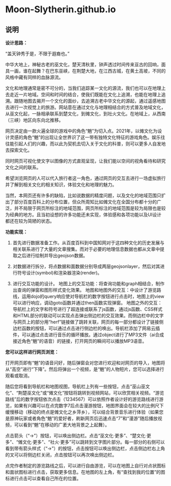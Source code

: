 # Moon-Slytherin.github.io

## 说明

**设计思路：**

“盖天钟秀于是，不限于遐裔也。”

中华大地上，神秘古老的巫文化，楚天清秋里，钟声透过时间传来亘古的回响，面具一画，谁在起舞？在巴东巫峡，在荆楚大地，在江西古城，在黄土高坡，不同的风格中藏有同样的血脉源流。

文化和地理通常是密不可分的，当我们追踪某一文化的源流，我们也可以在地理上去走近一片地域。空间和时间的结合，使我们既能在文化上追溯，也能在地理上追溯。跟随地图去揭开一个文化的面纱，去追溯古老中华文化的源起，通过遥感地图去进行一次视觉上的旅游。网站意在通过文化与地理相结合的方式普及地域文化，从巫文化起，一脉相承联系到楚文化，到傩文化，到社火文化。在地域上，从西南（三峡）地区向东向北推移。

网页决定由一款火遍全球的游戏中的角色“魈”为切入点。2021年，以傩文化为设计灵感的角色“魈”的出现让全世界识了这一带有独特文化特征的游戏角色。娱乐往往能引起人们的兴趣，而以此为契机去切入关于文化的科普，则可以更多人自发地去探索文化。

同时网页可视化使文字以图像的方式直观呈现，让我们能以空间的视角看待和研究文化之间的联系。

希望浏览网页的人可以代入旅行者这一角色，通过网页的交互去进行一场虚拟旅行并了解到相关文化的相关知识，体验文化和地理的魅力。

当然，本网页还有许多的缺陷，比如说数据的精度问题，以及文化的地域范围只扩出了部分百度百科上的分布位置，但众所周知比如傩文化在全国分布都十分的广泛，并不局限于网页所标注的地域范围，网页所标注的地域范围是较为局限也是较为经典的地方。且当初设想的许多功能还未实现，体验感和各项功能以及UI设计都还在较为简陋的状态。

**功能实现：**

1. 首先进行数据准备工作。从百度百科到中国知网对于这四种文化的历史发展与相关联系进行了大量的文章搜集。而对于必要的地理信息数据也都从文章中提取之后进行绘制并导出geojson数据。

2. 对数据进行拆分，将点数据和面数据分别导成两层geojsonlayer，然后对其进行符号设计(symbol)和渲染器渲染(render)。

3. 进行交互功能的设计。
  地图上的交互功能：将查询功能和graph相结合，制作出查询的弹窗和图形样式变化效果。
  地图和地图外的交互：中设计了游览路线，运用dojo的query响应使对导航栏的数字按钮进行点击时，地图上的view可以进行响应，调动goto函数并通过then函数实现弹窗。
  地图之外的交互：导航栏上的文字和符号进行了超连接或联系了js函数，通过js函数、CSS样式和HTML部分的联动可以实现点击弹出侧边栏的交互效果。而侧边栏中的文字与网页上的部分用“herf”链接做了跳转关联，网页的每一部分都设计了链接侧边栏函数的按钮，可以通过点击进行侧边栏的唤出。导航栏添加了网易云插件，可以通过点击进行音乐的循环播放。通过object进行了MP3文件（ai合成接近角色“魈”的语音）的链接，打开网页的瞬间可以播放MP3语音。
 
**您可以这样进行网页浏览：**

打开网页即有“魈”的语音问好，随后弹窗会对您进行欢迎和对网页的导入，地图将从“高空”进行“下降”。然后将弹出一个视频，是“魈”的人物短片，您可以选择进行观看或取消。

随后您将看到导航栏和地图视图，导航栏上列有一些按钮，点击“巫山巫文化”、“荆楚巫文化”或“傩文化”按钮将跳转到视频网站，可以欣赏相关视频。“游览路线”后的数字按钮依次点击（1234567）可以依照作者设计好的游览路线进行游览，如果有兴趣可以在点完数字7后点击漫游按钮，地图界面会在较大的比例尺下缓慢移动（移动的终点是傩文化之乡萍乡），可以结合背景音乐进行体验（如果您是原神玩家或者角色“魈”的爱好者，刷新网页后迅速点击“7”和“漫游”随后播放视频，可以看到“魈”在移动的广袤大地背景之上起舞）。

点击箭头（“->”）按钮，可以唤出侧边栏。点击“巫文化·更多”、“楚文化·更多”、“傩文化·更多”、“社火·更多”可以跳转到文字图片部分。每一部分的右侧可以看到带有箭头样式（“->”）的按钮，点击按钮可以唤出侧边栏，点击侧边栏右上角的叉可以将侧边栏关闭，点击按钮可以再次唤出侧边栏。

点完作者制定的游览路线之后，可以进行自由游览，可以在地图上自行对点状图标和面状图标进行点击，获取更多信息。在地图的左上角，有“查找到我的位置”的图标进行点击可以查看自己所在的位置。
